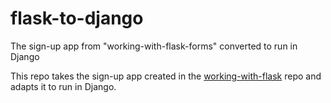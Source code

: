 # flask-to-django
The sign-up app from "working-with-flask-forms" converted to run in Django

This repo takes the sign-up app created in the [working-with-flask](https://github.com/IoC-Sunderland/working-with-flask-forms) repo and adapts it to run in Django.
